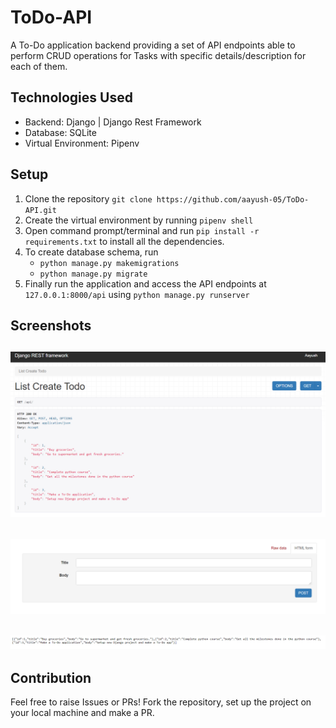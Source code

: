 # ToDo-API

A To-Do application backend providing a set of API endpoints able to perform CRUD operations for Tasks with specific details/description for each of them.

## Technologies Used
- Backend: Django | Django Rest Framework
- Database: SQLite
- Virtual Environment: Pipenv

## Setup
1. Clone the repository `git clone https://github.com/aayush-05/ToDo-API.git`
2. Create the virtual environment by running `pipenv shell`
3. Open command prompt/terminal and run `pip install -r requirements.txt` to install all the dependencies.
4. To create database schema, run 
	* `python manage.py makemigrations`
	* `python manage.py migrate`
5. Finally run the application and access the API endpoints at `127.0.0.1:8000/api` using `python manage.py runserver`

## Screenshots
![Homepage](/static/screenshots/APIHomepage.PNG)
---
![POSTsection](/static/screenshots/POSTsection.PNG)
---
![JSONresponse](/static/screenshots/JSONresponse.PNG)
---

## Contribution
Feel free to raise Issues or PRs! Fork the repository, set up the project on your local machine and make a PR. 
